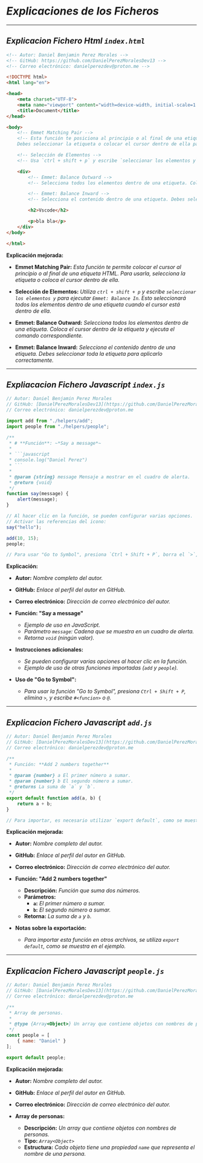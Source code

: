 <!-- Autor: Daniel Benjamin Perez Morales -->
<!-- GitHub: https://github.com/DanielPerezMoralesDev13 -->
<!-- Correo electrónico: danielperezdev@proton.me -->

# ***Explicaciones de los Ficheros***

---

## ***Explicacion Fichero Html `index.html`***

```html
<!-- Autor: Daniel Benjamin Perez Morales -->
<!-- GitHub: https://github.com/DanielPerezMoralesDev13 -->
<!-- Correo electrónico: danielperezdev@proton.me -->

<!DOCTYPE html>
<html lang="en">

<head>
    <meta charset="UTF-8">
    <meta name="viewport" content="width=device-width, initial-scale=1.0">
    <title>Document</title>
</head>

<body>
    <!-- Emmet Matching Pair -->
    <!-- Esta función te posiciona al principio o al final de una etiqueta HTML.
    Debes seleccionar la etiqueta o colocar el cursor dentro de ella para activarla. -->

    <!-- Selección de Elementos -->
    <!-- Usa `ctrl + shift + p` y escribe `seleccionar los elementos y` para ejecutar `Emmet: Balance In`. Esto seleccionará todos los elementos dentro de una etiqueta cuando el cursor está dentro de ella. -->

    <div>
        <!-- Emmet: Balance Outward -->
        <!-- Selecciona todos los elementos dentro de una etiqueta. Coloca el cursor dentro de la etiqueta y ejecuta el comando correspondiente. -->

        <!-- Emmet: Balance Inward -->
        <!-- Selecciona el contenido dentro de una etiqueta. Debes seleccionar toda la etiqueta para aplicarlo correctamente. -->

        <h2>Vscode</h2>

        <p>bla bla</p>
    </div>
</body>

</html>
```

**Explicación mejorada:**

- **Emmet Matching Pair:** *Esta función te permite colocar el cursor al principio o al final de una etiqueta HTML. Para usarla, selecciona la etiqueta o coloca el cursor dentro de ella.*

- **Selección de Elementos:** *Utiliza `ctrl + shift + p` y escribe `seleccionar los elementos y` para ejecutar `Emmet: Balance In`. Esto seleccionará todos los elementos dentro de una etiqueta cuando el cursor está dentro de ella.*

- **Emmet: Balance Outward:** *Selecciona todos los elementos dentro de una etiqueta. Coloca el cursor dentro de la etiqueta y ejecuta el comando correspondiente.*

- **Emmet: Balance Inward:** *Selecciona el contenido dentro de una etiqueta. Debes seleccionar toda la etiqueta para aplicarlo correctamente.*

---

## ***Expliacacion Fichero Javascript `index.js`***

```javascript
// Autor: Daniel Benjamin Perez Morales
// GitHub: [DanielPerezMoralesDev13](https://github.com/DanielPerezMoralesDev13)
// Correo electrónico: danielperezdev@proton.me

import add from "./helpers/add";
import people from "./helpers/people";

/**
 * # **Función**: ~*Say a message*~
 * 
 * ```javascript
 * console.log("Daniel Perez")
 * ```
 * 
 * @param {string} message Mensaje a mostrar en el cuadro de alerta.
 * @return {void}
 */
function say(message) {
    alert(message);
}

// Al hacer clic en la función, se pueden configurar varias opciones.
// Activar las referencias del icono:
say("hello");

add(10, 15);
people;

// Para usar "Go to Symbol", presiona `Ctrl + Shift + P`, borra el `>`, y escribe `#<funcion>` o `@`.
```

**Explicación:**

- **Autor:** *Nombre completo del autor.*
- **GitHub:** *Enlace al perfil del autor en GitHub.*
- **Correo electrónico:** *Dirección de correo electrónico del autor.*

- **Función: "Say a message"**
  - *Ejemplo de uso en JavaScript.*
  - *Parámetro `message`: Cadena que se muestra en un cuadro de alerta.*
  - *Retorna `void` (ningún valor).*

- **Instrucciones adicionales:**
  - *Se pueden configurar varias opciones al hacer clic en la función.*
  - *Ejemplo de uso de otras funciones importadas (`add` y `people`).*
  
- **Uso de "Go to Symbol":**
  - *Para usar la función "Go to Symbol", presiona `Ctrl + Shift + P`, elimina `>`, y escribe `#<funcion>` o `@`.*

---

## ***Explicacion Fichero Javascript `add.js`***

```javascript
// Autor: Daniel Benjamin Perez Morales
// GitHub: [DanielPerezMoralesDev13](https://github.com/DanielPerezMoralesDev13)
// Correo electrónico: danielperezdev@proton.me

/**
 * Función: **Add 2 numbers together**
 * 
 * @param {number} a El primer número a sumar.
 * @param {number} b El segundo número a sumar.
 * @returns La suma de `a` y `b`.
 */
export default function add(a, b) {
    return a + b;
}

// Para importar, es necesario utilizar `export default`, como se muestra aquí.
```

**Explicación mejorada:**

- **Autor:** *Nombre completo del autor.*
- **GitHub:** *Enlace al perfil del autor en GitHub.*
- **Correo electrónico:** *Dirección de correo electrónico del autor.*

- **Función: "Add 2 numbers together"**
  - **Descripción:** *Función que suma dos números.*
  - **Parámetros:**
    - **`a`:** *El primer número a sumar.*
    - **`b`:** *El segundo número a sumar.*
  - **Retorna:** *La suma de `a` y `b`.*

- **Notas sobre la exportación:**
  - *Para importar esta función en otros archivos, se utiliza `export default`, como se muestra en el ejemplo.*

---

## ***Explicacion Fichero Javascript `people.js`***

```javascript
// Autor: Daniel Benjamin Perez Morales
// GitHub: [DanielPerezMoralesDev13](https://github.com/DanielPerezMoralesDev13)
// Correo electrónico: danielperezdev@proton.me

/**
 * Array de personas.
 *
 * @type {Array<Object>} Un array que contiene objetos con nombres de personas.
 */
const people = [
    { name: "Daniel" }
];

export default people;
```

**Explicación mejorada:**

- **Autor:** *Nombre completo del autor.*
- **GitHub:** *Enlace al perfil del autor en GitHub.*
- **Correo electrónico:** *Dirección de correo electrónico del autor.*

- **Array de personas:**
  - **Descripción:** *Un array que contiene objetos con nombres de personas.*
  - **Tipo:** *`Array<Object>`*
  - **Estructura:** *Cada objeto tiene una propiedad `name` que representa el nombre de una persona.*
